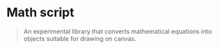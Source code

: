 
# Math script

> An experimental library that converts mathematical equations into objects suitable for drawing on canvas.